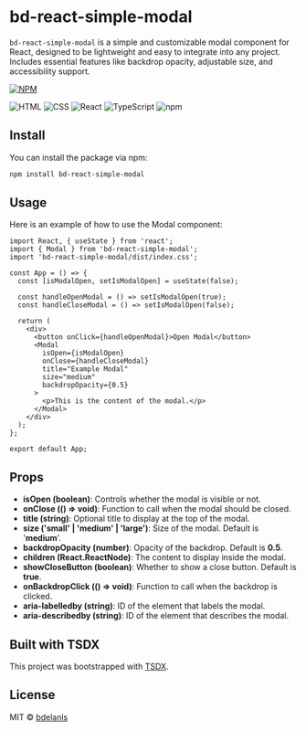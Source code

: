 # bd-react-simple-modal

`bd-react-simple-modal` is a simple and customizable modal component for React, designed to be lightweight and easy to integrate into any project. Includes essential features like backdrop opacity, adjustable size, and accessibility support.

[![NPM](https://img.shields.io/npm/v/bd-react-simple-modal.svg)](https://www.npmjs.com/package/bd-react-simple-modal)

![HTML](https://img.shields.io/badge/-HTML-E34F26?style=flat&logo=html5&logoColor=white) ![CSS](https://img.shields.io/badge/-CSS-1572B6?style=flat&logo=css3&logoColor=white) ![React](https://img.shields.io/badge/-React-61DAFB?style=flat&logo=react&logoColor=black) ![TypeScript](https://img.shields.io/badge/-Typescript-3178C6?style=flat&logo=typescript&logoColor=white) ![npm](https://img.shields.io/badge/-npm-CB3837?style=flat&logo=npm&logoColor=white)

## Install

You can install the package via npm:

```bash
npm install bd-react-simple-modal
```

## Usage

Here is an example of how to use the Modal component:
```
import React, { useState } from 'react';
import { Modal } from 'bd-react-simple-modal';
import 'bd-react-simple-modal/dist/index.css';

const App = () => {
  const [isModalOpen, setIsModalOpen] = useState(false);

  const handleOpenModal = () => setIsModalOpen(true);
  const handleCloseModal = () => setIsModalOpen(false);

  return (
    <div>
      <button onClick={handleOpenModal}>Open Modal</button>
      <Modal
        isOpen={isModalOpen}
        onClose={handleCloseModal}
        title="Example Modal"
        size="medium"
        backdropOpacity={0.5}
      >
        <p>This is the content of the modal.</p>
      </Modal>
    </div>
  );
};

export default App;
```

## Props

* **isOpen (boolean)**: Controls whether the modal is visible or not.
* **onClose (() => void)**: Function to call when the modal should be closed.
* **title (string)**: Optional title to display at the top of the modal.
* **size ('small' | 'medium' | 'large')**: Size of the modal. Default is '**medium**'.
* **backdropOpacity (number)**: Opacity of the backdrop. Default is **0.5**.
* **children (React.ReactNode)**: The content to display inside the modal.
* **showCloseButton (boolean)**: Whether to show a close button. Default is **true**.
* **onBackdropClick (() => void)**: Function to call when the backdrop is clicked.
* **aria-labelledby (string)**: ID of the element that labels the modal.
* **aria-describedby (string)**: ID of the element that describes the modal.


## Built with TSDX

This project was bootstrapped with [TSDX](https://github.com/jaredpalmer/tsdx).

## License

MIT © [bdelanls](https://github.com/bdelanls)

